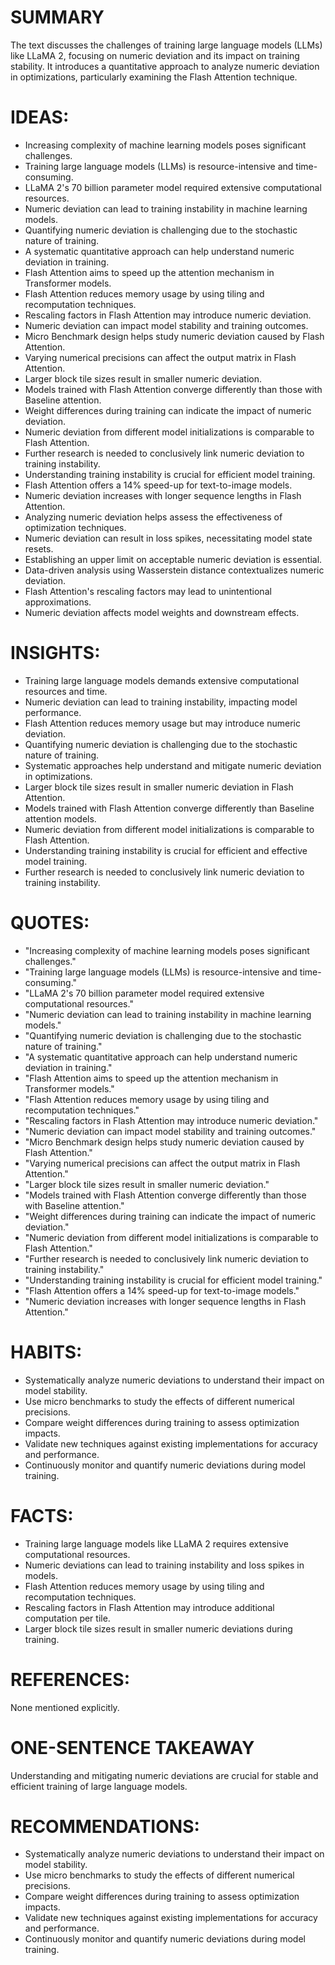 # SUMMARY
The text discusses the challenges of training large language models (LLMs) like LLaMA 2, focusing on numeric deviation and its impact on training stability. It introduces a quantitative approach to analyze numeric deviation in optimizations, particularly examining the Flash Attention technique.

# IDEAS:
- Increasing complexity of machine learning models poses significant challenges.
- Training large language models (LLMs) is resource-intensive and time-consuming.
- LLaMA 2's 70 billion parameter model required extensive computational resources.
- Numeric deviation can lead to training instability in machine learning models.
- Quantifying numeric deviation is challenging due to the stochastic nature of training.
- A systematic quantitative approach can help understand numeric deviation in training.
- Flash Attention aims to speed up the attention mechanism in Transformer models.
- Flash Attention reduces memory usage by using tiling and recomputation techniques.
- Rescaling factors in Flash Attention may introduce numeric deviation.
- Numeric deviation can impact model stability and training outcomes.
- Micro Benchmark design helps study numeric deviation caused by Flash Attention.
- Varying numerical precisions can affect the output matrix in Flash Attention.
- Larger block tile sizes result in smaller numeric deviation.
- Models trained with Flash Attention converge differently than those with Baseline attention.
- Weight differences during training can indicate the impact of numeric deviation.
- Numeric deviation from different model initializations is comparable to Flash Attention.
- Further research is needed to conclusively link numeric deviation to training instability.
- Understanding training instability is crucial for efficient model training.
- Flash Attention offers a 14% speed-up for text-to-image models.
- Numeric deviation increases with longer sequence lengths in Flash Attention.
- Analyzing numeric deviation helps assess the effectiveness of optimization techniques.
- Numeric deviation can result in loss spikes, necessitating model state resets.
- Establishing an upper limit on acceptable numeric deviation is essential.
- Data-driven analysis using Wasserstein distance contextualizes numeric deviation.
- Flash Attention's rescaling factors may lead to unintentional approximations.
- Numeric deviation affects model weights and downstream effects.

# INSIGHTS:
- Training large language models demands extensive computational resources and time.
- Numeric deviation can lead to training instability, impacting model performance.
- Flash Attention reduces memory usage but may introduce numeric deviation.
- Quantifying numeric deviation is challenging due to the stochastic nature of training.
- Systematic approaches help understand and mitigate numeric deviation in optimizations.
- Larger block tile sizes result in smaller numeric deviation in Flash Attention.
- Models trained with Flash Attention converge differently than Baseline attention models.
- Numeric deviation from different model initializations is comparable to Flash Attention.
- Understanding training instability is crucial for efficient and effective model training.
- Further research is needed to conclusively link numeric deviation to training instability.

# QUOTES:
- "Increasing complexity of machine learning models poses significant challenges."
- "Training large language models (LLMs) is resource-intensive and time-consuming."
- "LLaMA 2's 70 billion parameter model required extensive computational resources."
- "Numeric deviation can lead to training instability in machine learning models."
- "Quantifying numeric deviation is challenging due to the stochastic nature of training."
- "A systematic quantitative approach can help understand numeric deviation in training."
- "Flash Attention aims to speed up the attention mechanism in Transformer models."
- "Flash Attention reduces memory usage by using tiling and recomputation techniques."
- "Rescaling factors in Flash Attention may introduce numeric deviation."
- "Numeric deviation can impact model stability and training outcomes."
- "Micro Benchmark design helps study numeric deviation caused by Flash Attention."
- "Varying numerical precisions can affect the output matrix in Flash Attention."
- "Larger block tile sizes result in smaller numeric deviation."
- "Models trained with Flash Attention converge differently than those with Baseline attention."
- "Weight differences during training can indicate the impact of numeric deviation."
- "Numeric deviation from different model initializations is comparable to Flash Attention."
- "Further research is needed to conclusively link numeric deviation to training instability."
- "Understanding training instability is crucial for efficient model training."
- "Flash Attention offers a 14% speed-up for text-to-image models."
- "Numeric deviation increases with longer sequence lengths in Flash Attention."

# HABITS:
- Systematically analyze numeric deviations to understand their impact on model stability.
- Use micro benchmarks to study the effects of different numerical precisions.
- Compare weight differences during training to assess optimization impacts.
- Validate new techniques against existing implementations for accuracy and performance.
- Continuously monitor and quantify numeric deviations during model training.

# FACTS:
- Training large language models like LLaMA 2 requires extensive computational resources.
- Numeric deviations can lead to training instability and loss spikes in models.
- Flash Attention reduces memory usage by using tiling and recomputation techniques.
- Rescaling factors in Flash Attention may introduce additional computation per tile.
- Larger block tile sizes result in smaller numeric deviations during training.

# REFERENCES:
None mentioned explicitly.

# ONE-SENTENCE TAKEAWAY
Understanding and mitigating numeric deviations are crucial for stable and efficient training of large language models.

# RECOMMENDATIONS:
- Systematically analyze numeric deviations to understand their impact on model stability.
- Use micro benchmarks to study the effects of different numerical precisions.
- Compare weight differences during training to assess optimization impacts.
- Validate new techniques against existing implementations for accuracy and performance.
- Continuously monitor and quantify numeric deviations during model training.